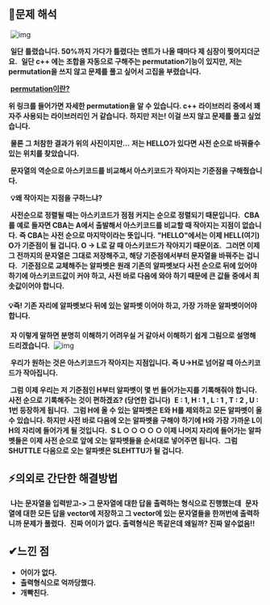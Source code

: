 ## **🔎문제 해석**
​
![img](https://user-images.githubusercontent.com/99114456/193593607-f24bcbdd-0bed-47ea-9a95-acb02c29ea8f.png)

​
**일단 틀렸습니다. 50%까지 가다가 틀렸다는 멘트가 나올 때마다 제 심장이 찢어지더군요.**
​
**일단 c++ 에는 조합을 자동으로 구해주는 permutation기능이 있지만, 저는 permutation을 쓰지 않고 문제를 풀고 싶어서 고집을 부렸습니다.**

​
**[permutation이란?](https://cplusplus.com/reference/algorithm/next_permutation/)**
​

**위 링크를 들어가면 자세한 permutation을 알 수 있습니다. c++ 라이브러리 중에서 꽤 자주 사용되는 라이브러리인 거 같습니다.**
​
**하지만 저는! 이걸 쓰지 않고 문제를 풀고 싶었습니다.**

​
**물론 그 처참한 결과가 위의 사진이지만...**
​
**저는 HELLO가 있다면 사전 순으로 바꿔줄수있는 위치를 찾았습니다.**

​
**문자열의 역순으로 아스키코드를 비교해서 아스키코드가 작아지는 기준점을 구해줬습니다.**

​
**💡왜 작아지는 지점을 구하느냐?**

​
**사전순으로 정렬될 때는 아스키코드가 점점 커지는 순으로 정렬되기 때문입니다.**
​
**CBA를 예로 들자면 CBA는 A에서 출발해서 아스키코드를 비교할 때 작아지는 지점이 없습니다.**
​
**즉 CBA는 사전 순으로 마지막이라는 뜻입니다.**
​
**"HELLO"에서는 이제 HELL(여기) O가 기준점이 될 겁니다.  O -> L로 갈 때 아스키코드가 작아지기 때문이죠.**
​
**그러면 이제 그 전까지의 문자열은 그대로 저장해주고, 해당 기준점에서부터 문자열을 바꿔주는 겁니다.**
​
**기준점으로 교체해주는 알파벳은 원래 기존의 알파벳보다 사전 순으로 뒤에 있어야 하기에 아스키코드값이 커야 하고, 사전 바로 다음에 와야 하기 때문에 큰 값들 중에서 최솟값이어야 합니다.**
​
#### **💡즉! 기존 자리에 알파벳보다 뒤에 있는 알파벳 이어야 하고, 가장 가까운 알파벳이어야 합니다.**
​
**자 이렇게 말하면 분명히 이해하기 어려우실 거 같아서 이해하기 쉽게 그림으로 설명해드리겠습니다.**
​
![img](https://user-images.githubusercontent.com/99114456/193593633-e5b61c41-99c8-49f4-b4aa-a2cc88965759.png)

​
**우리가 원하는 것은 아스키코드가 작아지는 지점입니다. 즉 U->H로 넘어갈 때 아스키코드가 작아집니다.**

​
**그럼 이제 우리는 저 기준점인 H부터 알파벳이 몇 번 들어가는지를 기록해줘야 합니다.**
​
**사전 순으로 기록해주는 것이 편하겠죠? (당연한 겁니다)**
​
**E : 1, H : 1 ,  L : 1 , T : 2 , U : 1번 등장하게 됩니다.**
​
**그럼 H에 올 수 있는 알파벳은 E와 H를 제외하고 모든 알파벳이 올 수 있습니다. 하지만 사전 바로 다음에 오는 알파벳을 구해야 하기에 H와 가장 가까운 L이 H의 자리에 들어가게 될 것입니다.**
​
**S L ○ ○ ○ ○ ○ 이제 나머지 자리에 들어가는 알파벳들은 이제 사전 순으로 앞에 오는 알파벳들을 순서대로 넣어주면 됩니다.**
​
**그럼 SHUTTLE 다음으로 오는 알파벳은 SLEHTTU가 될 겁니다.**
​
## **⚡의외로 간단한 해결방법**
​
**나는 문자열을 입력받고-> 그 문자열에 대한 답을 출력하는 형식으로 진행했는데** 
​
**문자열에 대한 모든 답을 vector에 저장하고 그 vector에 있는 문자열들을 한꺼번에 출력하니까 문제가 풀렸다.** 
​
**진짜 어이가 없다. 출력형식은 똑같은데 왜일까? 진짜 알수없음!!**

## **✔느낀 점**
-   **어이가 없다.**
-   **출력형식으로 억까당했다.**
-   **개빡친다.**
